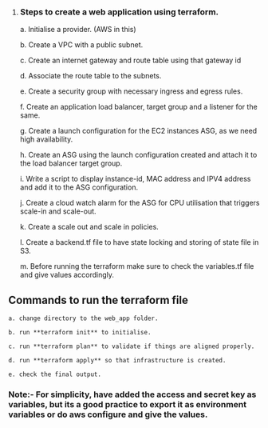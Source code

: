 1. ### Steps to create a web application using terraform.
    a.  Initialise a provider. (AWS in this)

    b.  Create a VPC with a public subnet.

    c.  Create an internet gateway and route table using that gateway id
    
    d.  Associate the route table to the subnets.
    
    e.  Create a security group with necessary ingress and egress rules.
    
    f.  Create an application load balancer, target group and a listener for the same.
    
    g.  Create a launch configuration for the EC2 instances ASG, as we need high availability.
    
    h.  Create an ASG using the launch configuration created and attach it to the load balancer target group.
    
    i.  Write a script to display instance-id, MAC address and IPV4 address and add it to the ASG configuration.
    
    j.  Create a cloud watch alarm for the ASG for CPU utilisation that triggers scale-in and 
    scale-out.
    
    k.  Create a scale out and scale in policies.

    l.  Create a backend.tf file to have state locking and storing of state file in S3.
    
    m.  Before running the terraform make sure to check the variables.tf file and give values accordingly.

## Commands to run the terraform file
    a. change directory to the web_app folder.
    
    b. run **terraform init** to initialise.
    
    c. run **terraform plan** to validate if things are aligned properly.
    
    d. run **terraform apply** so that infrastructure is created.
    
    e. check the final output.

### Note:- For simplicity, have added the access and secret key as variables, but its a good practice to export it as environment variables or do aws configure and give the values.